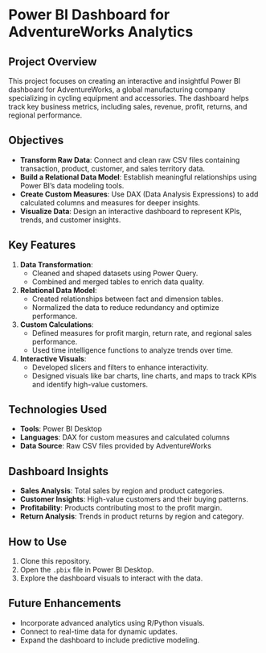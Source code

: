 # Power BI Dashboard for AdventureWorks Analytics

## Project Overview
This project focuses on creating an interactive and insightful Power BI dashboard for AdventureWorks, a global manufacturing company specializing in cycling equipment and accessories. The dashboard helps track key business metrics, including sales, revenue, profit, returns, and regional performance.

## Objectives
- **Transform Raw Data**: Connect and clean raw CSV files containing transaction, product, customer, and sales territory data.
- **Build a Relational Data Model**: Establish meaningful relationships using Power BI’s data modeling tools.
- **Create Custom Measures**: Use DAX (Data Analysis Expressions) to add calculated columns and measures for deeper insights.
- **Visualize Data**: Design an interactive dashboard to represent KPIs, trends, and customer insights.

## Key Features
1. **Data Transformation**:
   - Cleaned and shaped datasets using Power Query.
   - Combined and merged tables to enrich data quality.
2. **Relational Data Model**:
   - Created relationships between fact and dimension tables.
   - Normalized the data to reduce redundancy and optimize performance.
3. **Custom Calculations**:
   - Defined measures for profit margin, return rate, and regional sales performance.
   - Used time intelligence functions to analyze trends over time.
4. **Interactive Visuals**:
   - Developed slicers and filters to enhance interactivity.
   - Designed visuals like bar charts, line charts, and maps to track KPIs and identify high-value customers.

## Technologies Used
- **Tools**: Power BI Desktop
- **Languages**: DAX for custom measures and calculated columns
- **Data Source**: Raw CSV files provided by AdventureWorks

## Dashboard Insights
- **Sales Analysis**: Total sales by region and product categories.
- **Customer Insights**: High-value customers and their buying patterns.
- **Profitability**: Products contributing most to the profit margin.
- **Return Analysis**: Trends in product returns by region and category.

## How to Use
1. Clone this repository.
2. Open the `.pbix` file in Power BI Desktop.
3. Explore the dashboard visuals to interact with the data.

## Future Enhancements
- Incorporate advanced analytics using R/Python visuals.
- Connect to real-time data for dynamic updates.
- Expand the dashboard to include predictive modeling.
